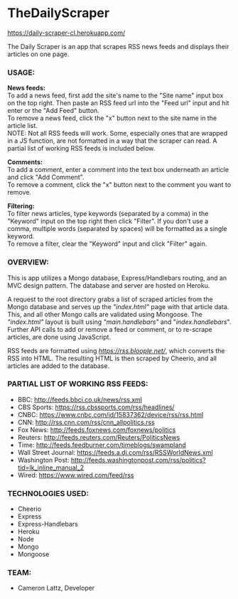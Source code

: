 # TheDailyScraper
https://daily-scraper-cl.herokuapp.com/

The Daily Scraper is an app that scrapes RSS news feeds and displays their articles on one page.

### **USAGE:**
**News feeds:**  
To add a news feed, first add the site's name to the "Site name" input box on the top right. Then paste an RSS feed url into the "Feed url" input and hit enter or the "Add Feed" button.  
To remove a news feed, click the "x" button next to the site name in the article list.  
NOTE: Not all RSS feeds will work. Some, especially ones that are wrapped in a JS function, are not formatted in a way that the scraper can read. A partial list of working RSS feeds is included below.

**Comments:**  
To add a comment, enter a comment into the text box underneath an article and click "Add Comment".  
To remove a comment, click the "x" button next to the comment you want to remove.

**Filtering:**  
To filter news articles, type keywords (separated by a comma) in the "Keyword" input on the top right then click "Filter". If you don't use a comma, multiple words (separated by spaces) will be formatted as a single keyword.  
To remove a filter, clear the "Keyword" input and click "Filter" again.

### **OVERVIEW:**
This is app utilizes a Mongo database, Express/Handlebars routing, and an MVC design pattern. The database and server are hosted on Heroku.

A request to the root directory grabs a list of scraped articles from the Mongo database and serves up the *"index.html"* page with that article data. This, and all other Mongo calls are validated using Mongoose. The *"index.html"* layout is built using *"main.handlebars"* and "*index.handlebars*". Further API calls to add or remove a feed or comment, or to re-scrape articles, are done using JavaScript.

RSS feeds are formatted using *https://rss.bloople.net/*, which converts the RSS into HTML. The resulting HTML is then scraped by Cheerio, and all articles are added to the database.

### **PARTIAL LIST OF WORKING RSS FEEDS:**
* BBC: http://feeds.bbci.co.uk/news/rss.xml
* CBS Sports: https://rss.cbssports.com/rss/headlines/
* CNBC: https://www.cnbc.com/id/15837362/device/rss/rss.html
* CNN: http://rss.cnn.com/rss/cnn_allpolitics.rss
* Fox News: http://feeds.foxnews.com/foxnews/politics
* Reuters: http://feeds.reuters.com/Reuters/PoliticsNews
* Time: http://feeds.feedburner.com/timeblogs/swampland
* Wall Street Journal: https://feeds.a.dj.com/rss/RSSWorldNews.xml
* Washington Post: http://feeds.washingtonpost.com/rss/politics?tid=lk_inline_manual_2
* Wired: https://www.wired.com/feed/rss

### **TECHNOLOGIES USED:**
* Cheerio
* Express
* Express-Handlebars
* Heroku
* Node
* Mongo
* Mongoose

### **TEAM:**
* Cameron Lattz, Developer